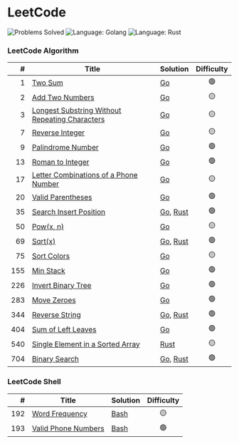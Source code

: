 # LeetCode

![Problems Solved](https://img.shields.io/badge/Problems%20Solved-21%20%2F%202077-1f425f?logo=leetcode) 
![Language: Golang](https://img.shields.io/badge/language-Golang-00ADD8?logo=go) 
![Language: Rust](https://img.shields.io/badge/language-Rust-00ADD8?logo=rust) 

### LeetCode Algorithm

| #   | Title                                    | Solution | Difficulty |
|----:|------------------------------------------|----------|:----------:|
| 1   | [Two Sum](https://leetcode.com/problems/two-sum/) | [Go](go/0001_two_sum) | 🟢 |
| 2   | [Add Two Numbers](https://leetcode.com/problems/add-two-numbers/) | [Go](go/0002_add_two_numbers) | 🟡 |
| 3   | [Longest Substring Without Repeating Characters](https://leetcode.com/problems/longest-substring-without-repeating-characters/) | [Go](go/0003_longest_substring) | 🟡 |
| 7   | [Reverse Integer](https://leetcode.com/problems/reverse-integer/) | [Go](go/0007_reverse_integer) | 🟡 |
| 9   | [Palindrome Number](https://leetcode.com/problems/palindrome-number/) | [Go](go/0009_palindrome_number) | 🟢 |
| 13  | [Roman to Integer](https://leetcode.com/problems/roman-to-integer/) | [Go](go/0013_roman_to_integer) | 🟢 |
| 17  | [Letter Combinations of a Phone Number](https://leetcode.com/problems/letter-combinations-of-a-phone-number/) | [Go](go/0017_letter_combinations_phone) | 🟡 |
| 20  | [Valid Parentheses](https://leetcode.com/problems/valid-parentheses/) | [Go](go/0020_valid_parentheses) | 🟢 |
| 35  | [Search Insert Position](https://leetcode.com/problems/search-insert-position/) | [Go](go/0035_search_insert_position), [Rust](rust/_0035_search_insert_position) | 🟢 |
| 50  | [Pow(x, n)](https://leetcode.com/problems/powx-n/) | [Go](go/0050_powx_n) | 🟡 |
| 69  | [Sqrt(x)](https://leetcode.com/problems/sqrtx/) | [Go](go/0069_sqrtx), [Rust](rust/_0069_sqrtx) | 🟢 |
| 75  | [Sort Colors](https://leetcode.com/problems/sort-colors/) | [Go](go/0075_sort_colors) | 🟡 |
| 155 | [Min Stack](https://leetcode.com/problems/min-stack/) | [Go](go/0155_min_stack) | 🟢 |
| 226 | [Invert Binary Tree](https://leetcode.com/problems/invert-binary-tree/) | [Go](go/0226_invert_binary_tree) | 🟢 |
| 283 | [Move Zeroes](https://leetcode.com/problems/move-zeroes/) | [Go](go/0283_move_zeroes) | 🟢 |
| 344 | [Reverse String](https://leetcode.com/problems/reverse-string/) | [Go](go/0344_reverse_string), [Rust](rust/_0344_reverse_string) | 🟢 |
| 404 | [Sum of Left Leaves](https://leetcode.com/problems/sum-of-left-leaves/) | [Go](go/0404_sum_of_left_leaves) | 🟢 |
| 540 | [Single Element in a Sorted Array](https://leetcode.com/problems/single-element-in-a-sorted-array/) | [Rust](rust/_0540_single_elem_in_array) | 🟡 |
| 704 | [Binary Search](https://leetcode.com/problems/binary-search/) | [Go](go/0704_binary_search), [Rust](rust/_0704_binary_search) | 🟢 |

### LeetCode Shell

| #   | Title                                    | Solution | Difficulty |
|----:|------------------------------------------|----------|:----------:|
| 192 | [Word Frequency](https://leetcode.com/problems/word-frequency/) | [Bash](bash/0192_word_frequency) | 🟡 |
| 193 | [Valid Phone Numbers](https://leetcode.com/problems/valid-phone-numbers/) | [Bash](bash/0193_valid_phone_numbers) | 🟢 |
